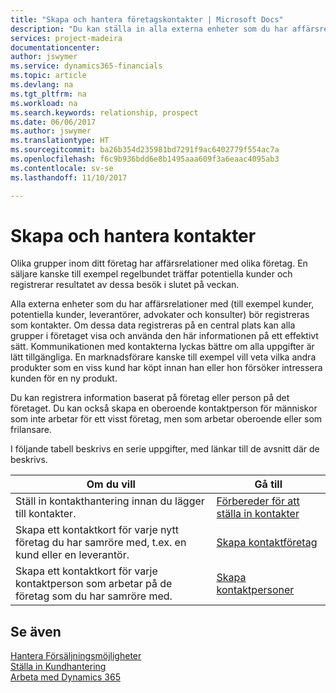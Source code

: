 ```yaml
---
title: "Skapa och hantera företagskontakter | Microsoft Docs"
description: "Du kan ställa in alla externa enheter som du har affärsrelationer med (till exempel potentiella kunder, leverantörer och konsulter) för kontakter."
services: project-madeira
documentationcenter: 
author: jswymer
ms.service: dynamics365-financials
ms.topic: article
ms.devlang: na
ms.tgt_pltfrm: na
ms.workload: na
ms.search.keywords: relationship, prospect
ms.date: 06/06/2017
ms.author: jswymer
ms.translationtype: HT
ms.sourcegitcommit: ba26b354d235981bd7291f9ac6402779f554ac7a
ms.openlocfilehash: f6c9b936bdd6e8b1495aaa609f3a6eaac4095ab3
ms.contentlocale: sv-se
ms.lasthandoff: 11/10/2017

---
```

# <a name="creating-and-managing-contacts"></a>Skapa och hantera kontakter
Olika grupper inom ditt företag har affärsrelationer med olika företag. En säljare kanske till exempel regelbundet träffar potentiella kunder och registrerar resultatet av dessa besök i slutet på veckan.

Alla externa enheter som du har affärsrelationer med (till exempel kunder, potentiella kunder, leverantörer, advokater och konsulter) bör registreras som kontakter. Om dessa data registreras på en central plats kan alla grupper i företaget visa och använda den här informationen på ett effektivt sätt. Kommunikationen med kontakterna lyckas bättre om alla uppgifter är lätt tillgängliga. En marknadsförare kanske till exempel vill veta vilka andra produkter som en viss kund har köpt innan han eller hon försöker intressera kunden för en ny produkt.

Du kan registrera information baserat på företag eller person på det företaget. Du kan också skapa en oberoende kontaktperson för människor som inte arbetar för ett visst företag, men som arbetar oberoende eller som frilansare.

I följande tabell beskrivs en serie uppgifter, med länkar till de avsnitt där de beskrivs.

| Om du vill | Gå till |
| --- | --- |
| Ställ in kontakthantering innan du lägger till kontakter. |[Förbereder för att ställa in kontakter](marketing-setup-contacts.md) |
| Skapa ett kontaktkort för varje nytt företag du har samröre med, t.ex. en kund eller en leverantör. |[Skapa kontaktföretag](marketing-create-contact-companies.md) |
| Skapa ett kontaktkort för varje kontaktperson som arbetar på de företag som du har samröre med. |[Skapa kontaktpersoner](marketing-create-contact-persons.md) |

## <a name="see-also"></a>Se även
[Hantera Försäljningsmöjligheter](marketing-manage-sales-opportunities.md)  
[Ställa in Kundhantering](marketing-setup-marketing.md)  
[Arbeta med Dynamics 365](ui-work-product.md)  

